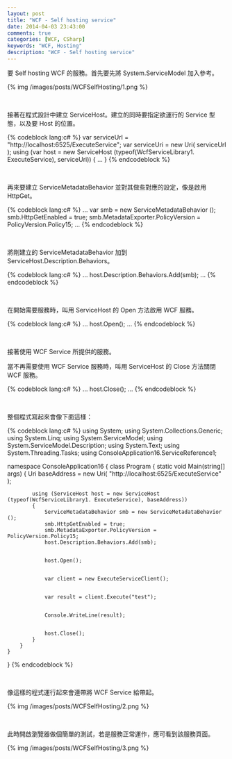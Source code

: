 ```yaml
---
layout: post
title: "WCF - Self hosting service"
date: 2014-04-03 23:43:00
comments: true
categories: [WCF, CSharp]
keywords: "WCF, Hosting"
description: "WCF - Self hosting service"
---
```


要 Self hosting WCF 的服務。首先要先將 System.ServiceModel 加入參考。  

<!-- More -->

{% img /images/posts/WCFSelfHosting/1.png %}

<br/>

接著在程式設計中建立 ServiceHost。建立的同時要指定欲運行的 Service 型態，以及要 Host 的位置。 

{% codeblock lang:c# %}
    var serviceUrl = "http://localhost:6525/ExecuteService";
    var serviceUri = new Uri( serviceUrl );
    using (var host = new ServiceHost (typeof(WcfServiceLibrary1. ExecuteService), serviceUri))
    {
        ...
    }
{% endcodeblock %}

<br/>

再來要建立 ServiceMetadataBehavior 並對其做些對應的設定，像是啟用 HttpGet。 

{% codeblock lang:c# %}
    ...
    var smb = new ServiceMetadataBehavior ();
    smb.HttpGetEnabled = true;
    smb.MetadataExporter.PolicyVersion = PolicyVersion.Policy15;
    ...
{% endcodeblock %}

<br/>

將剛建立的 ServiceMetadataBehavior 加到 ServiceHost.Description.Behaviors。

{% codeblock lang:c# %}
    ...
    host.Description.Behaviors.Add(smb);
    ...
{% endcodeblock %}

<br/>

在開始需要服務時，叫用 ServiceHost 的 Open 方法啟用 WCF 服務。  

{% codeblock lang:c# %}
    ...
    host.Open();
    ...
{% endcodeblock %}

<br/>

接著使用 WCF Service 所提供的服務。 

當不再需要使用 WCF Service 服務時，叫用 ServiceHost 的 Close 方法關閉 WCF 服務。  

{% codeblock lang:c# %}
    ...
    host.Close();
    ...
{% endcodeblock %}

<br/>

整個程式寫起來會像下面這樣： 

{% codeblock lang:c# %}
using System;
using System.Collections.Generic;
using System.Linq;
using System.ServiceModel;
using System.ServiceModel.Description;
using System.Text;
using System.Threading.Tasks;
using ConsoleApplication16.ServiceReference1;


namespace ConsoleApplication16
{
    class Program
    {
        static void Main(string[] args)
        {
            Uri baseAddress = new Uri( "http://localhost:6525/ExecuteService" );


            using (ServiceHost host = new ServiceHost (typeof(WcfServiceLibrary1. ExecuteService), baseAddress))
            {
                ServiceMetadataBehavior smb = new ServiceMetadataBehavior ();
                smb.HttpGetEnabled = true;
                smb.MetadataExporter.PolicyVersion = PolicyVersion.Policy15;
                host.Description.Behaviors.Add(smb);


                host.Open();


                var client = new ExecuteServiceClient();


                var result = client.Execute("test");


                Console.WriteLine(result);


                host.Close();
            }
        }
    }
}
{% endcodeblock %}

<br/>

像這樣的程式運行起來會連帶將 WCF Service 給帶起。

{% img /images/posts/WCFSelfHosting/2.png %}

<br/>

此時開啟瀏覽器做個簡單的測試，若是服務正常運作，應可看到該服務頁面。

{% img /images/posts/WCFSelfHosting/3.png %}
